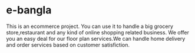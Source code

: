 # e-bangla
This is an ecommerce project.
You can use it to handle a big grocery store,restaurant and any kind of online shopping related business.
We offer you an easy deal for our floor plan services.We can handle home delivery and order services based on customer satisfiction.
